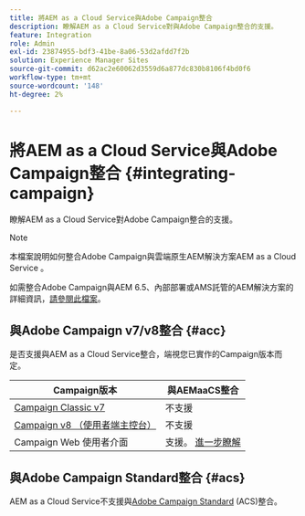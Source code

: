 ```yaml
---
title: 將AEM as a Cloud Service與Adobe Campaign整合
description: 瞭解AEM as a Cloud Service對與Adobe Campaign整合的支援。
feature: Integration
role: Admin
exl-id: 23874955-bdf3-41be-8a06-53d2afdd7f2b
solution: Experience Manager Sites
source-git-commit: d62ac2e60062d3559d6a877dc830b8106f4bd0f6
workflow-type: tm+mt
source-wordcount: '148'
ht-degree: 2%

---
```



# 將AEM as a Cloud Service與Adobe Campaign整合 {#integrating-campaign}

瞭解AEM as a Cloud Service對Adobe Campaign整合的支援。

>[!NOTE]
>
>本檔案說明如何整合Adobe Campaign與雲端原生AEM解決方案AEM as a Cloud Service 。
>
>如需整合Adobe Campaign與AEM 6.5、內部部署或AMS託管的AEM解決方案的詳細資訊，[請參閱此檔案](https://experienceleague.adobe.com/docs/experience-manager-65/administering/integration/campaign.html)。

## 與Adobe Campaign v7/v8整合 {#acc}

是否支援與AEM as a Cloud Service整合，端視您已實作的Campaign版本而定。

| Campaign版本 | 與AEMaaCS整合 |
|---|---|
| [Campaign Classic v7](https://experienceleague.adobe.com/docs/campaign-classic.html) | 不支援 |
| [Campaign v8 （使用者端主控台）](https://experienceleague.adobe.com/docs/campaign-v8.html) | 不支援 |
| Campaign Web 使用者介面 | 支援。 [進一步瞭解](https://experienceleague.adobe.com/en/docs/campaign/campaign-v8/connect/ac-aem) |

## 與Adobe Campaign Standard整合 {#acs}

AEM as a Cloud Service不支援與[Adobe Campaign Standard](https://experienceleague.adobe.com/docs/campaign-standard.html) (ACS)整合。
